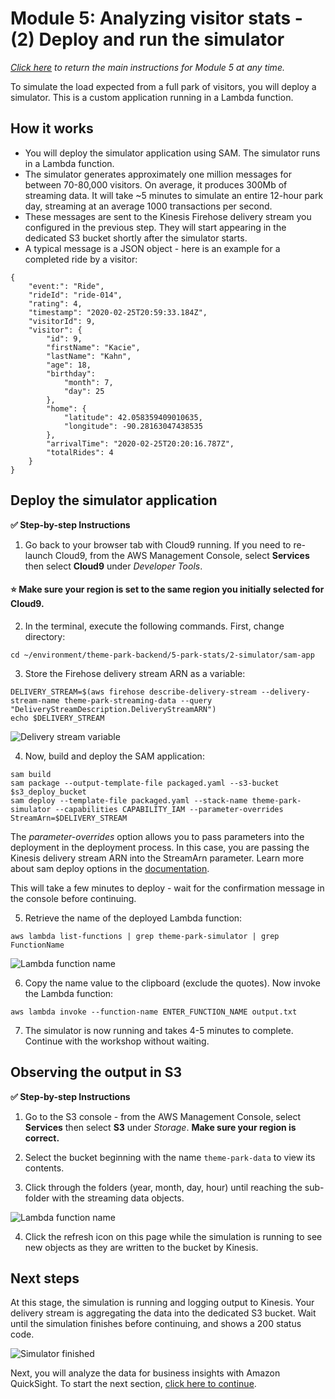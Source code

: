 # Module 5: Analyzing visitor stats - (2) Deploy and run the simulator

*[Click here](../README.md) to return the main instructions for Module 5 at any time.*

To simulate the load expected from a full park of visitors, you will deploy a simulator. This is a custom application running in a Lambda function.

## How it works

* You will deploy the simulator application using SAM. The simulator runs in a Lambda function.
* The simulator generates approximately one million messages for between 70-80,000 visitors. On average, it produces 300Mb of streaming data. It will take ~5 minutes to simulate an entire 12-hour park day, streaming at an average 1000 transactions per second.
* These messages are sent to the Kinesis Firehose delivery stream you configured in the previous step. They will start appearing in the dedicated S3 bucket shortly after the simulator starts.
* A typical message is a JSON object - here is an example for a completed ride by a visitor:

```
{
    "event:": "Ride",
    "rideId": "ride-014",
    "rating": 4,
    "timestamp": "2020-02-25T20:59:33.184Z",
    "visitorId": 9,
    "visitor": {
        "id": 9,
        "firstName": "Kacie",
        "lastName": "Kahn",
        "age": 18,
        "birthday":                      
            "month": 7,
            "day": 25
        },
        "home": {
            "latitude": 42.058359409010635,
            "longitude": -90.28163047438535
        },
        "arrivalTime": "2020-02-25T20:20:16.787Z",
        "totalRides": 4
    }
}
```
## Deploy the simulator application

**:white_check_mark: Step-by-step Instructions**

1. Go back to your browser tab with Cloud9 running. If you need to re-launch Cloud9, from the AWS Management Console, select **Services** then select **Cloud9** under *Developer Tools*.

#### :star: Make sure your region is set to the same region you initially selected for Cloud9.

2. In the terminal, execute the following commands. First, change directory:

```
cd ~/environment/theme-park-backend/5-park-stats/2-simulator/sam-app
```
3. Store the Firehose delivery stream ARN as a variable:
```
DELIVERY_STREAM=$(aws firehose describe-delivery-stream --delivery-stream-name theme-park-streaming-data --query "DeliveryStreamDescription.DeliveryStreamARN")
echo $DELIVERY_STREAM
```
![Delivery stream variable](../..images/5-2-delivery-stream-var.png)

4. Now, build and deploy the SAM application:
```
sam build
sam package --output-template-file packaged.yaml --s3-bucket $s3_deploy_bucket
sam deploy --template-file packaged.yaml --stack-name theme-park-simulator --capabilities CAPABILITY_IAM --parameter-overrides StreamArn=$DELIVERY_STREAM
```

The *parameter-overrides* option allows you to pass parameters into the deployment in the deployment process. In this case, you are passing the Kinesis delivery stream ARN into the StreamArn parameter. Learn more about sam deploy options in the [documentation](https://docs.aws.amazon.com/serverless-application-model/latest/developerguide/sam-cli-command-reference-sam-deploy.html).

This will take a few minutes to deploy - wait for the confirmation message in the console before continuing.

5. Retrieve the name of the deployed Lambda function:

```
aws lambda list-functions | grep theme-park-simulator | grep FunctionName
```
![Lambda function name](../../images/module5-2-simulator-getname.png)

6. Copy the name value to the clipboard (exclude the quotes). Now invoke the Lambda function:
```
aws lambda invoke --function-name ENTER_FUNCTION_NAME output.txt
```
7. The simulator is now running and takes 4-5 minutes to complete. Continue with the workshop without waiting.

## Observing the output in S3

**:white_check_mark: Step-by-step Instructions**

1. Go to the S3 console - from the AWS Management Console, select **Services** then select **S3** under *Storage*. **Make sure your region is correct.**

2. Select the bucket beginning with the name `theme-park-data` to view its contents. 

3. Click through the folders (year, month, day, hour) until reaching the sub-folder with the streaming data objects.

![Lambda function name](../../images/module5-2-simulator-s3.png)

4. Click the refresh icon on this page while the simulation is running to see new objects as they are written to the bucket by Kinesis.

## Next steps

At this stage, the simulation is running and logging output to Kinesis. Your delivery stream is aggregating the data into the dedicated S3 bucket. Wait until the simulation finishes before continuing, and shows a 200 status code.

![Simulator finished](../../images/module5-simulator-finished.png)

Next, you will analyze the data for business insights with Amazon QuickSight. To start the next section, [click here to continue](../3-quicksight/README.md).